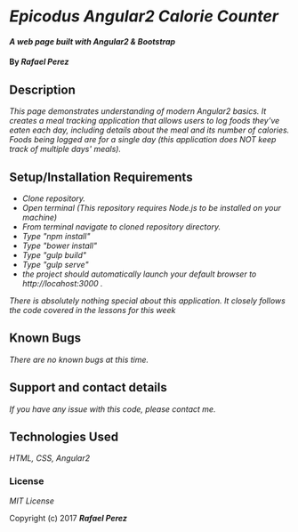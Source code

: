 # _Epicodus Angular2 Calorie Counter_

#### _A web page built with Angular2 & Bootstrap_

#### By _**Rafael Perez**_

## Description

_This page demonstrates understanding of modern Angular2 basics. It creates a meal tracking application that allows users to log foods they've eaten each day, including details about the meal and its number of calories. Foods being logged are for a single day (this application does NOT keep track of multiple days' meals)._

## Setup/Installation Requirements

* _Clone repository._
* _Open terminal (This repository requires Node.js to be installed on your machine)_
* _From terminal navigate to cloned repository directory._
* _Type "npm install"_
* _Type "bower install"_
* _Type "gulp build"_
* _Type "gulp serve"_
* _the project should automatically launch your default browser to http://locahost:3000 ._


_There is absolutely nothing special about this application. It closely follows the code covered in the lessons for this week_

## Known Bugs

_There are no known bugs at this time._

## Support and contact details

_If you have any issue with this code, please contact me._

## Technologies Used

_HTML, CSS, Angular2_

### License

*MIT License*

Copyright (c) 2017 **_Rafael Perez_**

